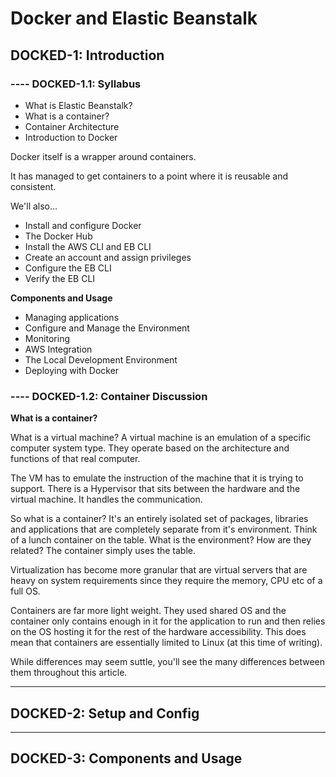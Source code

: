 # Docker and Elastic Beanstalk

## DOCKED-1: Introduction

### ---- DOCKED-1.1: Syllabus

- What is Elastic Beanstalk?
- What is a container?
- Container Architecture
- Introduction to Docker

Docker itself is a wrapper around containers.

It has managed to get containers to a point where it is reusable and consistent.

We'll also...

- Install and configure Docker
- The Docker Hub
- Install the AWS CLI and EB CLI
- Create an account and assign privileges
- Configure the EB CLI
- Verify the EB CLI

__Components and Usage__

- Managing applications
- Configure and Manage the Environment
- Monitoring
- AWS Integration
- The Local Development Environment
- Deploying with Docker

### ---- DOCKED-1.2: Container Discussion

__What is a container?__

What is a virtual machine? A virtual machine is an emulation of a specific computer system type. They operate based on the architecture and functions of that real computer.

The VM has to emulate the instruction of the machine that it is trying to support. There is a Hypervisor that sits between the hardware and the virtual machine. It handles the communication.

So what is a container? It's an entirely isolated set of packages, libraries and applications that are completely separate from it's environment. Think of a lunch container on the table. What is the environment? How are they related? The container simply uses the table.

Virtualization has become more granular that are virtual servers that are heavy on system requirements since they require the memory, CPU etc of a full OS.

Containers are far more light weight. They used shared OS and the container only contains enough in it for the application to run and then relies on the OS hosting it for the rest of the hardware accessibility. This does mean that containers are essentially limited to Linux (at this time of writing).

While differences may seem suttle, you'll see the many differences between them throughout this article.

***

## DOCKED-2: Setup and Config


***

## DOCKED-3: Components and Usage
